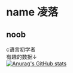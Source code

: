 # name 凌落
## noob
c语言初学者  
有趣的数据↓  
[![Anurag's GitHub stats](https://github-readme-stats.vercel.app/api?username=intling-luo&show_icons=true&theme=synthwave)](https://github.com/anuraghazra/github-readme-stats)
